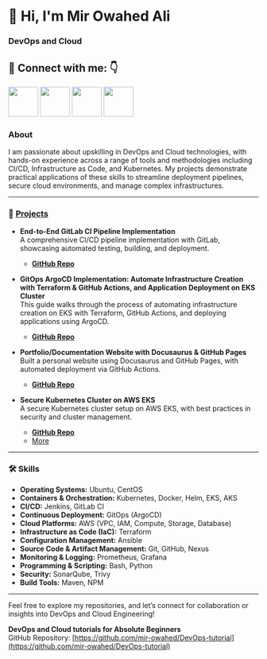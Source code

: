 
# 👋 Hi, I'm Mir Owahed Ali
### DevOps and Cloud 

## 🔗 Connect with me: 👇


<a href="https://www.youtube.com/channel/UCE0wN4DnpNaAQ7duTMpHJ5Q"><img src="https://www.freeiconspng.com/thumbs/youtube-icon/video-youtube-icon--14.png" height="60px"></img></a>
<a href="https://github.com/mir-owahed/"><img src="https://user-images.githubusercontent.com/91791257/235086411-9ec7aa5e-c095-44ce-b9e6-57b3bc3fead2.png" height="60px"></img></a>
<a href="https://x.com/mir_owahed"><img src="https://i.postimg.cc/pVqVTNJd/X-logo.png" height="60px"></img></a>
<a href="https://www.linkedin.com/in/mir-owahed-ali-8786a8153/"><img src="https://img.icons8.com/fluency/2x/linkedin.png" height="60px"></img></a>


### About
I am passionate about upskilling in DevOps and Cloud technologies, with hands-on experience across a range of tools and methodologies including CI/CD, Infrastructure as Code, and Kubernetes. My projects demonstrate practical applications of these skills to streamline deployment pipelines, secure cloud environments, and manage complex infrastructures.

---

### 🚀 [Projects](https://github.com/mir-owahed/projects)

- **End-to-End GitLab CI Pipeline Implementation**  
  A comprehensive CI/CD pipeline implementation with GitLab, showcasing automated testing, building, and deployment.
  - **[GitHub Repo](https://gitlab.com/mir-owahed/Boardgame.git)** 

- **GitOps ArgoCD Implementation: Automate Infrastructure Creation with Terraform & GitHub Actions, and Application Deployment on EKS Cluster**  
  This guide walks through the process of automating infrastructure creation on EKS with Terraform, GitHub Actions, and deploying applications using ArgoCD.
  - **[GitHub Repo](https://github.com/mir-owahed/infrastructure-repository)**

- **Portfolio/Documentation Website with Docusaurus & GitHub Pages**  
  Built a personal website using Docusaurus and GitHub Pages, with automated deployment via GitHub Actions.
  - **[GitHub Repo](https://github.com/mir-owahed/DevOps-tutorial/blob/Main/website-learn/create-deploy-static-website.md)**

- **Secure Kubernetes Cluster on AWS EKS**  
  A secure Kubernetes cluster setup on AWS EKS, with best practices in security and cluster management.
  - **[GitHub Repo](https://github.com/mir-owahed/DevOps-tutorial/blob/Main/kubernetes-learn/eks-console.md)**
  - 
    [More](https://github.com/mir-owahed/projects)

---

### 🛠 Skills

- **Operating Systems:** Ubuntu, CentOS
- **Containers & Orchestration:** Kubernetes, Docker, Helm, EKS, AKS
- **CI/CD:** Jenkins, GitLab CI
- **Continuous Deployment:** GitOps (ArgoCD)
- **Cloud Platforms:** AWS (VPC, IAM, Compute, Storage, Database)
- **Infrastructure as Code (IaC):** Terraform
- **Configuration Management:** Ansible
- **Source Code & Artifact Management:** Git, GitHub, Nexus
- **Monitoring & Logging:** Prometheus, Grafana
- **Programming & Scripting:** Bash, Python
- **Security:** SonarQube, Trivy
- **Build Tools:** Maven, NPM

---

Feel free to explore my repositories, and let’s connect for collaboration or insights into DevOps and Cloud Engineering!

**DevOps and Cloud tutorials for Absolute Beginners**  
   GitHub Repository: [https://github.com/mir-owahed/DevOps-tutorial](https://github.com/mir-owahed/DevOps-tutorial)
